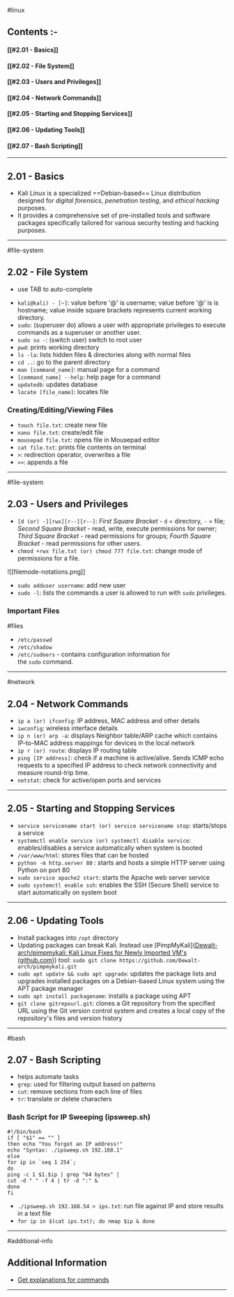 
#linux 

## Contents :-

#### [[#2.01 - Basics]]
#### [[#2.02 - File System]]
#### [[#2.03 - Users and Privileges]]
#### [[#2.04 - Network Commands]]
#### [[#2.05 - Starting and Stopping Services]]
#### [[#2.06 - Updating Tools]]
#### [[#2.07 - Bash Scripting]]

---

## 2.01 - Basics

* Kali Linux is a specialized ==Debian-based== Linux distribution designed for *digital forensics*, *penetration testing*, and *ethical hacking* purposes.
* It provides a comprehensive set of pre-installed tools and software packages specifically tailored for various security testing and hacking purposes.

---

#file-system

## 2.02 - File System

* use TAB to auto-complete

- `kali@kali) - [~]`: value before '@' is username; value before '@' is is hostname; value inside square brackets represents current working directory.
- `sudo`: (superuser do) allows a user with appropriate privileges to execute commands as a superuser or another user.
- `sudo su -`: (switch user) switch to root user
- `pwd`: prints working directory
- `ls -la`: lists hidden files & directories along with normal files
- `cd ..`: go to the parent directory
- `man [command_name]`: manual page for a command
- `[command_name] --help`: help page for a command
- `updatedb`: updates database
- `locate [file_name]`: locates file

### Creating/Editing/Viewing Files

- `touch file.txt`: create new file
- `nano file.txt`: create/edit file
- `mousepad file.txt`: opens file in Mousepad editor
- `cat file.txt`: prints file contents on terminal
- `>`: redirection operator, overwrites a file
- `>>`: appends a file

---

#file-system 

## 2.03 - Users and Privileges

- `[d (or) -][rwx][r--][r--]`: *First Square Bracket* - `d` = directory, `-` = file; *Second Square Bracket* - read, write, execute permissions for owner; *Third Square Bracket* - read permissions for groups; *Fourth Square Bracket* - read permissions for other users.
- `chmod +rwx file.txt (or) chmod 777 file.txt`: change mode of permissions for a file.

![[filemode-notations.png]]

- `sudo adduser username`: add new user
- `sudo -l`: lists the commands a user is allowed to run with `sudo` privileges.

### Important Files 

#files 

- `/etc/passwd`
- `/etc/shadow`
- `/etc/sudoers` - contains configuration information for the `sudo` command.

---

#network 

## 2.04 - Network Commands

- `ip a (or) ifconfig`: IP address, MAC address and other details
- `iwconfig`: wireless interface details
- `ip n (or) arp -a`: displays Neighbor table/ARP cache which contains IP-to-MAC address mappings for devices in the local network
- `ip r (or) route`: displays IP routing table
- `ping [IP address]`: check if a machine is active/alive. Sends ICMP echo requests to a specified IP address to check network connectivity and measure round-trip time.
- `netstat`: check for active/open ports and services

---

## 2.05 - Starting and Stopping Services

- `service servicename start (or) service servicename stop`: starts/stops a service
- `systemctl enable service (or) systemctl disable service`: enables/disables a service automatically when system is booted
- `/var/www/html`: stores files that can be hosted
- `python -m http.server 80` : starts and hosts a simple HTTP server using Python on port 80
- `sudo service apache2 start`: starts the Apache web server service
- `sudo systemctl enable ssh`: enables the SSH (Secure Shell) service to start automatically on system boot

---

## 2.06 - Updating Tools

- Install packages into `/opt` directory	
- Updating packages can break Kali. Instead use [PimpMyKali]([Dewalt-arch/pimpmykali: Kali Linux Fixes for Newly Imported VM's (github.com)](https://github.com/Dewalt-arch/pimpmykali)) tool:
	`sudo git clone https://github.com/Dewalt-arch/pimpmykali.git`
- `sudo apt update && sudo apt upgrade`: updates the package lists and upgrades installed packages on a Debian-based Linux system using the APT package manager
- `sudo apt install packagename`: installs a package using APT
- `git clone gitrepourl.git`: clones a Git repository from the specified URL using the Git version control system and creates a local copy of the repository's files and version history

---

#bash

## 2.07 - Bash Scripting

- helps automate tasks
- `grep`: used for filtering output based on patterns
- `cut`: remove sections from each line of files
- `tr`: translate or delete characters

### Bash Script for IP Sweeping (ipsweep.sh)

```
#!/bin/bash 
if [ "$1" == "" ] 
then echo "You forgot an IP address!" 
echo "Syntax: ./ipsweep.sh 192.168.1"  
else 
for ip in `seq 1 254`; 
do 
ping -c 1 $1.$ip | grep "64 bytes" | 
cut -d " " -f 4 | tr -d ":" & 
done 
fi
```


- `./ipsweep.sh 192.168.54 > ips.txt`: run file against IP and store results in a text file
- `for ip in $(cat ips.txt); do nmap $ip & done`

---

#additional-info 

## Additional Information

- [Get explanations for commands](https://explainshell.com/)	

---